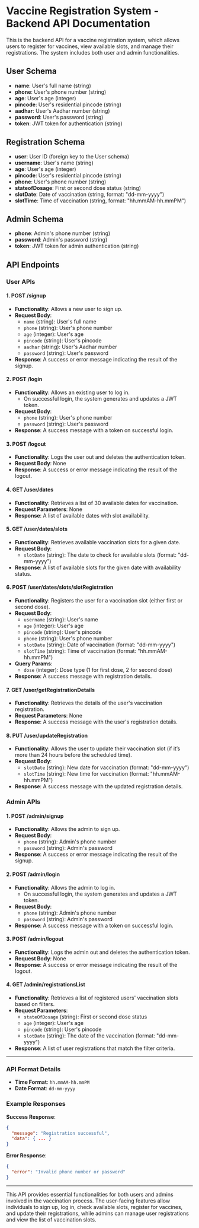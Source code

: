 # Vaccine Registration System - Backend API Documentation

This is the backend API for a vaccine registration system, which allows users to register for vaccines, view available slots, and manage their registrations. The system includes both user and admin functionalities.

## User Schema

- **name**: User's full name (string)
- **phone**: User's phone number (string)
- **age**: User's age (integer)
- **pincode**: User's residential pincode (string)
- **aadhar**: User's Aadhar number (string)
- **password**: User's password (string)
- **token**: JWT token for authentication (string)

## Registration Schema

- **user**: User ID (foreign key to the User schema)
- **username**: User's name (string)
- **age**: User's age (integer)
- **pincode**: User's residential pincode (string)
- **phone**: User's phone number (string)
- **stateofDosage**: First or second dose status (string)
- **slotDate**: Date of vaccination (string, format: "dd-mm-yyyy")
- **slotTime**: Time of vaccination (string, format: "hh.mmAM-hh.mmPM")

## Admin Schema

- **phone**: Admin's phone number (string)
- **password**: Admin's password (string)
- **token**: JWT token for admin authentication (string)

## API Endpoints

### User APIs

#### 1. **POST /signup**
- **Functionality**: Allows a new user to sign up.
- **Request Body**:
  - `name` (string): User's full name
  - `phone` (string): User's phone number
  - `age` (integer): User's age
  - `pincode` (string): User's pincode
  - `aadhar` (string): User's Aadhar number
  - `password` (string): User's password
- **Response**: A success or error message indicating the result of the signup.

#### 2. **POST /login**
- **Functionality**: Allows an existing user to log in.
  - On successful login, the system generates and updates a JWT token.
- **Request Body**:
  - `phone` (string): User's phone number
  - `password` (string): User's password
- **Response**: A success message with a token on successful login.

#### 3. **POST /logout**
- **Functionality**: Logs the user out and deletes the authentication token.
- **Request Body**: None
- **Response**: A success or error message indicating the result of the logout.

#### 4. **GET /user/dates**
- **Functionality**: Retrieves a list of 30 available dates for vaccination.
- **Request Parameters**: None
- **Response**: A list of available dates with slot availability.

#### 5. **GET /user/dates/slots**
- **Functionality**: Retrieves available vaccination slots for a given date.
- **Request Body**:
  - `slotDate` (string): The date to check for available slots (format: "dd-mm-yyyy")
- **Response**: A list of available slots for the given date with availability status.

#### 6. **POST /user/dates/slots/slotRegistration**
- **Functionality**: Registers the user for a vaccination slot (either first or second dose).
- **Request Body**:
  - `username` (string): User's name
  - `age` (integer): User's age
  - `pincode` (string): User's pincode
  - `phone` (string): User's phone number
  - `slotDate` (string): Date of vaccination (format: "dd-mm-yyyy")
  - `slotTime` (string): Time of vaccination (format: "hh.mmAM-hh.mmPM")
- **Query Params**:
  - `dose` (integer): Dose type (1 for first dose, 2 for second dose)
- **Response**: A success message with registration details.

#### 7. **GET /user/getRegistrationDetails**
- **Functionality**: Retrieves the details of the user's vaccination registration.
- **Request Parameters**: None
- **Response**: A success message with the user's registration details.

#### 8. **PUT /user/updateRegistration**
- **Functionality**: Allows the user to update their vaccination slot (if it’s more than 24 hours before the scheduled time).
- **Request Body**:
  - `slotDate` (string): New date for vaccination (format: "dd-mm-yyyy")
  - `slotTime` (string): New time for vaccination (format: "hh.mmAM-hh.mmPM")
- **Response**: A success message with the updated registration details.

### Admin APIs

#### 1. **POST /admin/signup**
- **Functionality**: Allows the admin to sign up.
- **Request Body**:
  - `phone` (string): Admin's phone number
  - `password` (string): Admin's password
- **Response**: A success or error message indicating the result of the signup.

#### 2. **POST /admin/login**
- **Functionality**: Allows the admin to log in.
  - On successful login, the system generates and updates a JWT token.
- **Request Body**:
  - `phone` (string): Admin's phone number
  - `password` (string): Admin's password
- **Response**: A success message with a token on successful login.

#### 3. **POST /admin/logout**
- **Functionality**: Logs the admin out and deletes the authentication token.
- **Request Body**: None
- **Response**: A success or error message indicating the result of the logout.

#### 4. **GET /admin/registrationsList**
- **Functionality**: Retrieves a list of registered users' vaccination slots based on filters.
- **Request Parameters**:
  - `stateOfDosage` (string): First or second dose status
  - `age` (integer): User's age
  - `pincode` (string): User's pincode
  - `slotDate` (string): The date of the vaccination (format: "dd-mm-yyyy")
- **Response**: A list of user registrations that match the filter criteria.

---

### API Format Details

- **Time Format**: `hh.mmAM-hh.mmPM`
- **Date Format**: `dd-mm-yyyy`

### Example Responses

**Success Response**:
```json
{
  "message": "Registration successful",
  "data": { ... }
}
```

**Error Response**:
```json
{
  "error": "Invalid phone number or password"
}
```

---

This API provides essential functionalities for both users and admins involved in the vaccination process. The user-facing features allow individuals to sign up, log in, check available slots, register for vaccines, and update their registrations, while admins can manage user registrations and view the list of vaccination slots.
